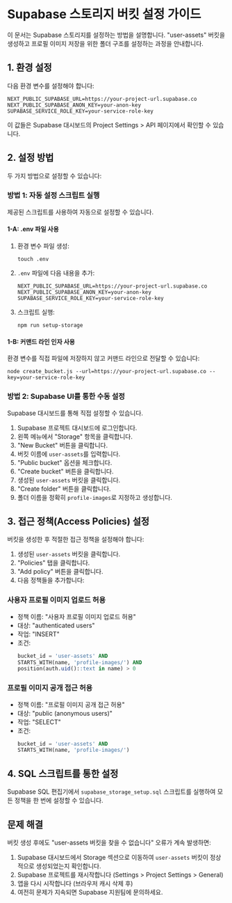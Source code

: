# Supabase 스토리지 버킷 설정 가이드

이 문서는 Supabase 스토리지를 설정하는 방법을 설명합니다. "user-assets" 버킷을 생성하고 프로필 이미지 저장을 위한 폴더 구조를 설정하는 과정을 안내합니다.

## 1. 환경 설정

다음 환경 변수를 설정해야 합니다:

```
NEXT_PUBLIC_SUPABASE_URL=https://your-project-url.supabase.co
NEXT_PUBLIC_SUPABASE_ANON_KEY=your-anon-key
SUPABASE_SERVICE_ROLE_KEY=your-service-role-key
```

이 값들은 Supabase 대시보드의 Project Settings > API 페이지에서 확인할 수 있습니다.

## 2. 설정 방법

두 가지 방법으로 설정할 수 있습니다:

### 방법 1: 자동 설정 스크립트 실행

제공된 스크립트를 사용하여 자동으로 설정할 수 있습니다.

#### 1-A: .env 파일 사용

1. 환경 변수 파일 생성:
   ```
   touch .env
   ```

2. `.env` 파일에 다음 내용을 추가:
   ```
   NEXT_PUBLIC_SUPABASE_URL=https://your-project-url.supabase.co
   NEXT_PUBLIC_SUPABASE_ANON_KEY=your-anon-key
   SUPABASE_SERVICE_ROLE_KEY=your-service-role-key
   ```

3. 스크립트 실행:
   ```
   npm run setup-storage
   ```

#### 1-B: 커맨드 라인 인자 사용

환경 변수를 직접 파일에 저장하지 않고 커맨드 라인으로 전달할 수 있습니다:

```
node create_bucket.js --url=https://your-project-url.supabase.co --key=your-service-role-key
```

### 방법 2: Supabase UI를 통한 수동 설정

Supabase 대시보드를 통해 직접 설정할 수 있습니다.

1. Supabase 프로젝트 대시보드에 로그인합니다.
2. 왼쪽 메뉴에서 "Storage" 항목을 클릭합니다.
3. "New Bucket" 버튼을 클릭합니다.
4. 버킷 이름에 `user-assets`를 입력합니다.
5. "Public bucket" 옵션을 체크합니다.
6. "Create bucket" 버튼을 클릭합니다.
7. 생성된 `user-assets` 버킷을 클릭합니다.
8. "Create folder" 버튼을 클릭합니다.
9. 폴더 이름을 정확히 `profile-images`로 지정하고 생성합니다.

## 3. 접근 정책(Access Policies) 설정

버킷을 생성한 후 적절한 접근 정책을 설정해야 합니다:

1. 생성된 `user-assets` 버킷을 클릭합니다.
2. "Policies" 탭을 클릭합니다.
3. "Add policy" 버튼을 클릭합니다.
4. 다음 정책들을 추가합니다:

### 사용자 프로필 이미지 업로드 허용
- 정책 이름: "사용자 프로필 이미지 업로드 허용"
- 대상: "authenticated users"
- 작업: "INSERT"
- 조건: 
  ```sql
  bucket_id = 'user-assets' AND 
  STARTS_WITH(name, 'profile-images/') AND 
  position(auth.uid()::text in name) > 0
  ```

### 프로필 이미지 공개 접근 허용
- 정책 이름: "프로필 이미지 공개 접근 허용"
- 대상: "public (anonymous users)"
- 작업: "SELECT"
- 조건:
  ```sql
  bucket_id = 'user-assets' AND 
  STARTS_WITH(name, 'profile-images/')
  ```

## 4. SQL 스크립트를 통한 설정

Supabase SQL 편집기에서 `supabase_storage_setup.sql` 스크립트를 실행하여 모든 정책을 한 번에 설정할 수 있습니다.

## 문제 해결

버킷 생성 후에도 "user-assets 버킷을 찾을 수 없습니다" 오류가 계속 발생하면:

1. Supabase 대시보드에서 Storage 섹션으로 이동하여 `user-assets` 버킷이 정상적으로 생성되었는지 확인합니다.
2. Supabase 프로젝트를 재시작합니다 (Settings > Project Settings > General)
3. 앱을 다시 시작합니다 (브라우저 캐시 삭제 후)
4. 여전히 문제가 지속되면 Supabase 지원팀에 문의하세요. 